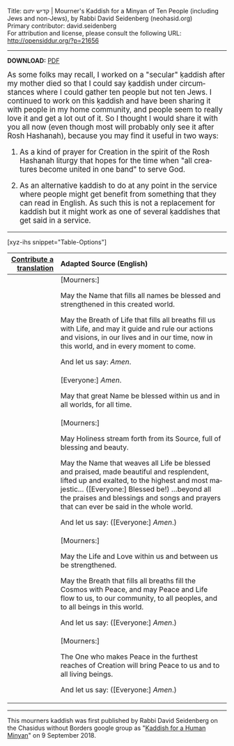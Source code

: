 <html>
<head></head>
<body>
Title: קדיש יתום | Mourner's Ḳaddish for a Minyan of Ten People (including Jews and non-Jews), by Rabbi David Seidenberg (neohasid.org)<br />
Primary contributor: david.seidenberg<br />
For attribution and license, please consult the following URL: <a href="http://opensiddur.org/?p=21656">http://opensiddur.org/?p=21656</a>
<p />
<hr />

<style type="text/css" media="all">.printfriendly {display: none!important;}</style>

<strong>DOWNLOAD:</strong> <a href="http://neohasid.org/pdf/Kaddishforahumanminyan.pdf">PDF</a>

<div class="english" lang="en" style="font-size: 1.2em;">
As some folks may recall, I worked on a "secular" ḳaddish after my mother died so that I could say ḳaddish under circumstances where I could gather ten people but not ten Jews. I continued to work on this ḳaddish and have been sharing it with people in my home community, and people seem to really love it and get a lot out of it. So I thought I would share it with you all now (even though most will probably only see it after Rosh Hashanah), because you may find it useful in two ways:

1) As a kind of prayer for Creation in the spirit of the Rosh Hashanah liturgy that hopes for the time when "all creatures become united in one band" to serve God.

2) As an alternative ḳaddish to do at any point in the service where people might get benefit from something that they can read in English. As such this is not a replacement for kaddish but it might work as one of several ḳaddishes that get said in a service.
</div>

<hr />

[xyz-ihs snippet="Table-Options"]<table style="margin-left: auto; margin-right: auto;" class="draggable">
<thead><tr><th id="x" style="text-align: right;"><a href="/contributing/upload/">Contribute a translation</a></th><th style="text-align: left;">Adapted Source (English)</th></tr></thead>
<tbody>
<tr><td style="vertical-align:top;">
<div class="liturgy" lang="he">

</span></div></td>
 
<td style="vertical-align:top;">
<div class="english" lang="en">
<span class="instruction">[Mourners:]</span> 

May the Name that fills all names 
be blessed and strengthened in this created world. 

May the Breath of Life that fills all breaths fill us with Life, 
and may it guide and rule our actions and visions, 
in our lives and in our time, 
now in this world, 
and in every moment to come. 

And let us say: <em>Amen</em>.
</div></td></tr>


<tr><td style="vertical-align:top;">
<div class="liturgy" lang="he">

</span></div></td>
 
<td style="vertical-align:top;">
<div class="english" lang="en">
<span class="instruction">[Everyone:]</span> <em>Amen</em>. 

May that great Name be blessed within us 
and in all worlds, 
for all time.
</div></td></tr>


<tr><td style="vertical-align:top;">
<div class="liturgy" lang="he">

</span></div></td>
 
<td style="vertical-align:top;">
<div class="english" lang="en">
<span class="instruction">[Mourners:]</span> 

May Holiness stream forth from its Source, 
full of blessing and beauty. 

May the Name that weaves all Life 
be blessed and praised, 
made beautiful and resplendent, 
lifted up and exalted, 
to the highest and most majestic… (<span class="instruction">[Everyone:]</span> Blessed be!)
…beyond all the praises and blessings 
and songs and prayers
that can ever be said in the whole world. 

And let us say: (<span class="instruction">[Everyone:]</span> <em>Amen</em>.)
</div></td></tr>


<tr><td style="vertical-align:top;">
<div class="liturgy" lang="he">

</span></div></td>
 
<td style="vertical-align:top;">
<div class="english" lang="en">
<span class="instruction">[Mourners:]</span> 

May the Life and Love 
within us and between us 
be strengthened. 

May the Breath 
that fills all breaths 
fill the Cosmos with Peace, 
and may Peace and Life flow to us, 
to our community, 
to all peoples, 
and to all beings in this world. 

And let us say: (<span class="instruction">[Everyone:]</span> <em>Amen</em>.)
</div></td></tr>


<tr><td style="vertical-align:top;">
<div class="liturgy" lang="he">

</span></div></td>
 
<td style="vertical-align:top;">
<div class="english" lang="en">
<span class="instruction">[Mourners:]</span> 

The One who makes Peace 
in the furthest reaches of Creation
will bring Peace to us 
and to all living beings. 

And let us say: (<span class="instruction">[Everyone:]</span> <em>Amen</em>.)
</div></td></tr>
</tbody></table>

<hr />

This mourners kaddish was first published by Rabbi David Seidenberg on the Chasidus without Borders google group as "<a href="https://groups.google.com/d/msg/hasid/MuRJPscwYkA/8jfkE_tMAwAJ">Kaddish for a Human Minyan</a>" on 9 September 2018.
</body>
</html>